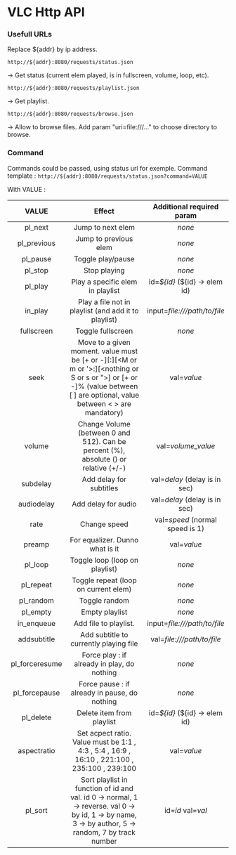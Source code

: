 # VLC Http API

### Usefull URLs

Replace ${addr} by ip address.

```
http://${addr}:8080/requests/status.json
```
-> Get status (current elem played, is in fullscreen, volume, loop, etc).
```
http://${addr}:8080/requests/playlist.json
```
-> Get playlist.
```
http://${addr}:8080/requests/browse.json
```
-> Allow to browse files. Add param "uri=file:///..." to choose directory to browse.

### Command

Commands could be passed, using status url for exemple.
Command template : `http://${addr}:8080/requests/status.json?command=VALUE`

With VALUE :

| VALUE | Effect | Additional required param |
|:-:|:-:|:-:|
|pl_next|Jump to next elem|*none*|
|pl_previous|Jump to previous elem|*none*|
|pl_pause|Toggle play/pause|*none*|
|pl_stop|Stop playing|*none*|
|pl_play|Play a specific elem in playlist|id=*\${id}* (\${id} -> elem id) |
|in_play|Play a file not in playlist (and add it to playlist)|input=*file:///path/to/file*|
|fullscreen|Toggle fullscreen|*none*|
|seek|Move to a given moment. value must be [+ or -][<int><H or h>:][<int><M or m or '>:][<int><nothing or S or s or ">] or [+ or -]<int>% (value between [ ] are optional, value between < > are mandatory)| val=*value*|
|volume|Change Volume (between 0 and 512). Can be percent (<int>%), absolute (<int>) or relative (+/-<int>)|val=*volume_value*|
|subdelay|Add delay for subtitles|val=*delay* (delay is in sec)|
|audiodelay|Add delay for audio|val=*delay* (delay is in sec)|
|rate|Change speed|val=*speed* (normal speed is 1)|
|preamp|For equalizer. Dunno what is it| val=*value*|
|pl_loop|Toggle loop (loop on playlist)|*none*|
|pl_repeat|Toggle repeat (loop on current elem)|*none*|
|pl_random|Toggle random|*none*|
|pl_empty|Empty playlist|*none*|
|in_enqueue|Add file to playlist.|input=*file:///path/to/file*|
|addsubtitle|Add subtitle to currently playing file|val=*file:///path/to/file*|
|pl_forceresume|Force play : if already in play, do nothing|*none*|
|pl_forcepause|Force pause : if already in pause, do nothing|*none*|
|pl_delete|Delete item from playlist|id=*\${id}* (\${id} -> elem id) |
|aspectratio|Set acpect ratio. Value must be 1:1 , 4:3 , 5:4 , 16:9 , 16:10 , 221:100 , 235:100 , 239:100 |val=*value*|
|pl_sort|Sort playlist in function of id and val. id 0 -> normal, 1 -> reverse. val 0 -> by id, 1 -> by name, 3 -> by author, 5 -> random, 7 by track number|id=*id* val=*val*|
